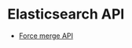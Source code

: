 # Elasticsearch API

* [Force merge API](https://www.elastic.co/guide/en/elasticsearch/reference/current/indices-forcemerge.html)
